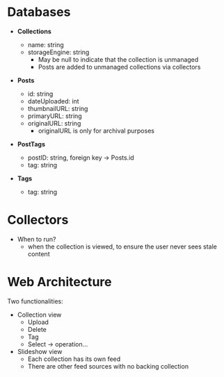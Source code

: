 # Databases

* **Collections**
    * name: string
    * storageEngine: string
        * May be null to indicate that the collection is unmanaged
        * Posts are added to unmanaged collections via collectors

* **Posts**
    * id: string
    * dateUploaded: int
    * thumbnailURL: string
    * primaryURL: string
    * originalURL: string
        * originalURL is only for archival purposes

* **PostTags**
    * postID: string, foreign key -> Posts.id
    * tag: string

* **Tags**
    * tag: string

# Collectors

* When to run?
    * when the collection is viewed, to ensure the user never sees stale content 

# Web Architecture

Two functionalities:
* Collection view
    * Upload
    * Delete
    * Tag
    * Select -> operation...
* Slideshow view
    * Each collection has its own feed
    * There are other feed sources with no backing collection